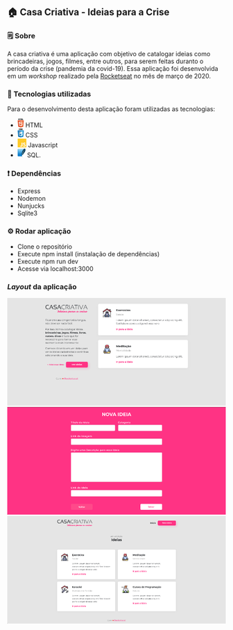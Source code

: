 ## 🏠 Casa Criativa - Ideias para a Crise

### 🗒 Sobre

A casa criativa é uma aplicação com objetivo de catalogar ideias como brincadeiras, jogos, filmes, entre outros, para serem feitas
duranto o período da crise (pandemia da covid-19). Essa aplicação foi desenvolvida em um *workshop* realizado pela [Rocketseat](https://rocketseat.com.br/) no mês de
março de 2020. 

### 🔧 Tecnologias utilizadas
Para o desenvolvimento desta aplicação foram utilizadas as tecnologias:
  - <img src="public/html.png" height="20"> HTML
  - <img src="public/css.png" height="20"> CSS 
  - <img src="public/js.png" height="20"> Javascript 
  - <img src="public/sqlite.png" height="20"> SQL.

### ❗️ Dependências 
  - Express
  - Nodemon 
  - Nunjucks
  - Sqlite3
  
 ### ⚙️ Rodar aplicação
  - Clone o repositório
  - Execute npm install (instalação de dependências)
  - Execute npm run dev 
  - Acesse via localhost:3000
  
  ### *Layout* da aplicação
  
  <img src="public/dashboard.png">
  <img src="public/form.png">
  <img src="public/ideas.png">
  
